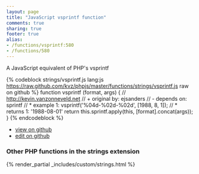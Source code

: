 ```yaml
---
layout: page
title: "JavaScript vsprintf function"
comments: true
sharing: true
footer: true
alias:
- /functions/vsprintf:580
- /functions/580
---
```

<!-- Generated by Rakefile:build -->
A JavaScript equivalent of PHP's vsprintf

{% codeblock strings/vsprintf.js lang:js https://raw.github.com/kvz/phpjs/master/functions/strings/vsprintf.js raw on github %}
function vsprintf (format, args) {
    // http://kevin.vanzonneveld.net
    // +   original by: ejsanders
    // -    depends on: sprintf
    // *     example 1: vsprintf('%04d-%02d-%02d', [1988, 8, 1]);
    // *     returns 1: '1988-08-01'
    return this.sprintf.apply(this, [format].concat(args));
}
{% endcodeblock %}

 - [view on github](https://github.com/kvz/phpjs/blob/master/functions/strings/vsprintf.js)
 - [edit on github](https://github.com/kvz/phpjs/edit/master/functions/strings/vsprintf.js)

### Other PHP functions in the strings extension
{% render_partial _includes/custom/strings.html %}
